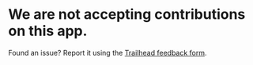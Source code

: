# We are not accepting contributions on this app.

Found an issue? Report it using the [Trailhead feedback form](https://trailhead.salesforce.com/help?support=home).
